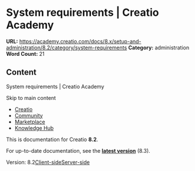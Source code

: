 # System requirements | Creatio Academy

**URL:**
https://academy.creatio.com/docs/8.x/setup-and-administration/8.2/category/system-requirements
**Category:** administration **Word Count:** 21

## Content

System requirements | Creatio Academy

Skip to main content

- [Creatio](https://www.creatio.com/)
- [Community](https://community.creatio.com/)
- [Marketplace](https://marketplace.creatio.com/)
- [Knowledge Hub](https://knowledge-hub.creatio.com/)

This is documentation for Creatio **8.2**.

For up-to-date documentation, see the
**[latest version](/docs/8.x/setup-and-administration/category/system-requirements)**
(8.3).

Version:
8.2[Client-side](/docs/8.x/setup-and-administration/8.2/on-site-deployment/system-requirements/client-side-system-requirements)[Server-side](/docs/8.x/setup-and-administration/8.2/on-site-deployment/system-requirements/server-side-system-requirements)
